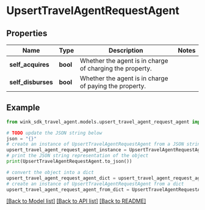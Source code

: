 # UpsertTravelAgentRequestAgent


## Properties

Name | Type | Description | Notes
------------ | ------------- | ------------- | -------------
**self_acquires** | **bool** | Whether the agent is in charge of charging the property. | 
**self_disburses** | **bool** | Whether the agent is in charge of paying the property. | 

## Example

```python
from wink_sdk_travel_agent.models.upsert_travel_agent_request_agent import UpsertTravelAgentRequestAgent

# TODO update the JSON string below
json = "{}"
# create an instance of UpsertTravelAgentRequestAgent from a JSON string
upsert_travel_agent_request_agent_instance = UpsertTravelAgentRequestAgent.from_json(json)
# print the JSON string representation of the object
print(UpsertTravelAgentRequestAgent.to_json())

# convert the object into a dict
upsert_travel_agent_request_agent_dict = upsert_travel_agent_request_agent_instance.to_dict()
# create an instance of UpsertTravelAgentRequestAgent from a dict
upsert_travel_agent_request_agent_from_dict = UpsertTravelAgentRequestAgent.from_dict(upsert_travel_agent_request_agent_dict)
```
[[Back to Model list]](../README.md#documentation-for-models) [[Back to API list]](../README.md#documentation-for-api-endpoints) [[Back to README]](../README.md)


